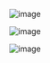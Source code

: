 ![image](https://github.com/user-attachments/assets/1825d79b-dbfa-4b82-836f-e8b812db354b)

![image](https://github.com/user-attachments/assets/0d298f79-67fe-4e9a-aa81-35ac813a6898)

![image](https://github.com/user-attachments/assets/665efa3d-5ffe-4467-8b3b-6f79e33d53a2)


